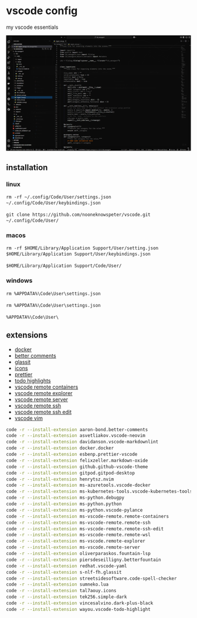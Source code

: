 # vscode config

my vscode essentials

![](https://github.com/nooneknowspeter/vscode/blob/main/public/screenshot.png)

## installation

### linux

```
rm -rf ~/.config/Code/User/settings.json ~/.config/Code/User/keybindings.json

git clone https://github.com/nooneknowspeter/vscode.git ~/.config/Code/User/
```

### macos

```
rm -rf $HOME/Library/Application Support/User/setting.json $HOME/Library/Application Support/User/keybindings.json

$HOME/Library/Application Support/Code/User/
```

### windows
```
rm %APPDATA%\Code\User\settings.json

rm %APPDATA%\Code\User\settings.json

%APPDATA%\Code\User\
```

## extensions

- [docker](https://marketplace.visualstudio.com/items?itemName=ms-azuretools.vscode-docker)
- [better comments](https://marketplace.visualstudio.com/items?itemName=aaron-bond.better-comments)
- [glassit](https://marketplace.visualstudio.com/items?itemName=s-nlf-fh.glassit)
- [icons](https://marketplace.visualstudio.com/items?itemName=tal7aouy.icons)
- [prettier](https://marketplace.visualstudio.com/items?itemName=esbenp.prettier-vscode)
- [todo highlights](https://marketplace.visualstudio.com/items?itemName=wayou.vscode-todo-highlight)
- [vscode remote containers](https://marketplace.visualstudio.com/items?itemName=ms-vscode-remote.remote-containers)
- [vscode remote explorer](https://marketplace.visualstudio.com/items?itemName=ms-vscode.remote-explorer)
- [vscode remote server](https://marketplace.visualstudio.com/items?itemName=ms-vscode.remote-server)
- [vscode remote ssh](https://marketplace.visualstudio.com/items?itemName=ms-vscode-remote.remote-ssh)
- [vscode remote ssh edit](https://marketplace.visualstudio.com/items?itemName=ms-vscode-remote.remote-ssh-edit)
- [vscode vim](https://marketplace.visualstudio.com/items?itemName=vscodevim.vim)

```sh
code -r --install-extension aaron-bond.better-comments 
code -r --install-extension asvetliakov.vscode-neovim 
code -r --install-extension davidanson.vscode-markdownlint
code -r --install-extension docker.docker
code -r --install-extension esbenp.prettier-vscode
code -r --install-extension felixzeller.markdown-oxide
code -r --install-extension github.github-vscode-theme
code -r --install-extension gitpod.gitpod-desktop
code -r --install-extension henrytsz.nvim
code -r --install-extension ms-azuretools.vscode-docker
code -r --install-extension ms-kubernetes-tools.vscode-kubernetes-tools
code -r --install-extension ms-python.debugpy
code -r --install-extension ms-python.python
code -r --install-extension ms-python.vscode-pylance
code -r --install-extension ms-vscode-remote.remote-containers
code -r --install-extension ms-vscode-remote.remote-ssh
code -r --install-extension ms-vscode-remote.remote-ssh-edit
code -r --install-extension ms-vscode-remote.remote-wsl
code -r --install-extension ms-vscode.remote-explorer
code -r --install-extension ms-vscode.remote-server
code -r --install-extension oliverparaskos.fountain-lsp
code -r --install-extension piersdeseilligny.betterfountain
code -r --install-extension redhat.vscode-yaml
code -r --install-extension s-nlf-fh.glassit
code -r --install-extension streetsidesoftware.code-spell-checker
code -r --install-extension sumneko.lua
code -r --install-extension tal7aouy.icons
code -r --install-extension tek256.simple-dark
code -r --install-extension vincesalvino.dark-plus-black 
code -r --install-extension wayou.vscode-todo-highlight 
```
